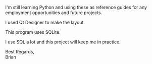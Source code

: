 I'm still learning Python and using these as reference guides for any employment opportunities and future projects.

I used Qt Designer to make the layout.

This program uses SQLite.

I use SQL a lot and this project will keep me in practice.

Best Regards,<br/>
Brian
